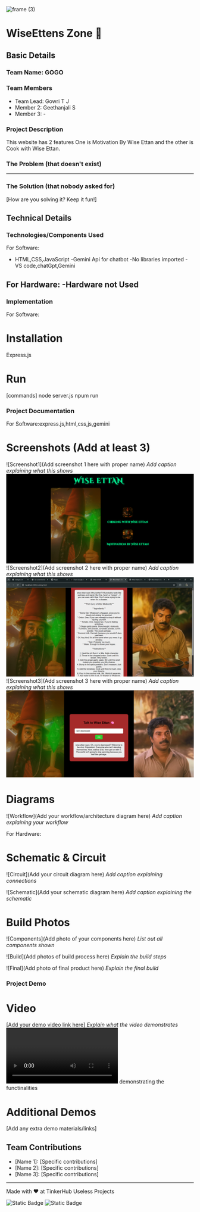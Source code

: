 <img width="3188" height="1202" alt="frame (3)" src="https://github.com/user-attachments/assets/517ad8e9-ad22-457d-9538-a9e62d137cd7" />


# WiseEttens Zone 🎯


## Basic Details
### Team Name: GOGO


### Team Members
- Team Lead: Gowri T J
- Member 2: Geethanjali S
- Member 3: -

### Project Description
This website has 2 features One is Motivation By Wise Ettan and the other is Cook with Wise Ettan.

### The Problem (that doesn't exist)
---
### The Solution (that nobody asked for)
[How are you solving it? Keep it fun!]

## Technical Details
### Technologies/Components Used
For Software:
- HTML,CSS,JavaScript
-Gemini Api for chatbot
-No libraries imported
-VS code,chatGpt,Gemini

For Hardware:
-Hardware not Used
- 

### Implementation
For Software:
# Installation
Express.js

# Run
[commands]
node server.js
npum run
### Project Documentation
For Software:express.js,html,css,js,gemini 

# Screenshots (Add at least 3)
![Screenshot1](Add screenshot 1 here with proper name)
*Add caption explaining what this shows*
![alt text](image.png)
![Screenshot2](Add screenshot 2 here with proper name)
*Add caption explaining what this shows*
![alt text](image-2.png)
![Screenshot3](Add screenshot 3 here with proper name)
*Add caption explaining what this shows*
![alt text](image-1.png)
# Diagrams
![Workflow](Add your workflow/architecture diagram here)
*Add caption explaining your workflow*

For Hardware:

# Schematic & Circuit
![Circuit](Add your circuit diagram here)
*Add caption explaining connections*

![Schematic](Add your schematic diagram here)
*Add caption explaining the schematic*

# Build Photos
![Components](Add photo of your components here)
*List out all components shown*

![Build](Add photos of build process here)
*Explain the build steps*

![Final](Add photo of final product here)
*Explain the final build*

### Project Demo
# Video
[Add your demo video link here]
*Explain what the video demonstrates*
<video controls src="Screen Recording 2025-08-09 044107.mp4" title="Title"></video>
demonstrating the functinalities
# Additional Demos
[Add any extra demo materials/links]

## Team Contributions
- [Name 1]: [Specific contributions]
- [Name 2]: [Specific contributions]
- [Name 3]: [Specific contributions]

---
Made with ❤️ at TinkerHub Useless Projects 

![Static Badge](https://img.shields.io/badge/TinkerHub-24?color=%23000000&link=https%3A%2F%2Fwww.tinkerhub.org%2F)
![Static Badge](https://img.shields.io/badge/UselessProjects--25-25?link=https%3A%2F%2Fwww.tinkerhub.org%2Fevents%2FQ2Q1TQKX6Q%2FUseless%2520Projects)




